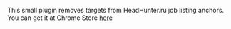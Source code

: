 This small plugin removes targets from HeadHunter.ru job listing anchors.
You can get it at Chrome Store [here](https://chrome.google.com/webstore/detail/hh-no-target/gajjolglmgfimniggohnmdlnennjabjj/related?hl=en&authuser=1)